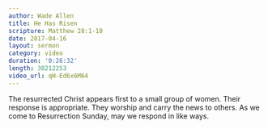 ```yaml
---
author: Wade Allen
title: He Has Risen
scripture: Matthew 28:1-10
date: 2017-04-16
layout: sermon
category: video
duration: '0:26:32' 
length: 38212253
video_url: qH-Ed6x6M64
---
```


The resurrected Christ appears first to a small group of women. Their response is appropriate. They worship and carry the news to others. As we come to Resurrection Sunday, may we respond in like ways.
